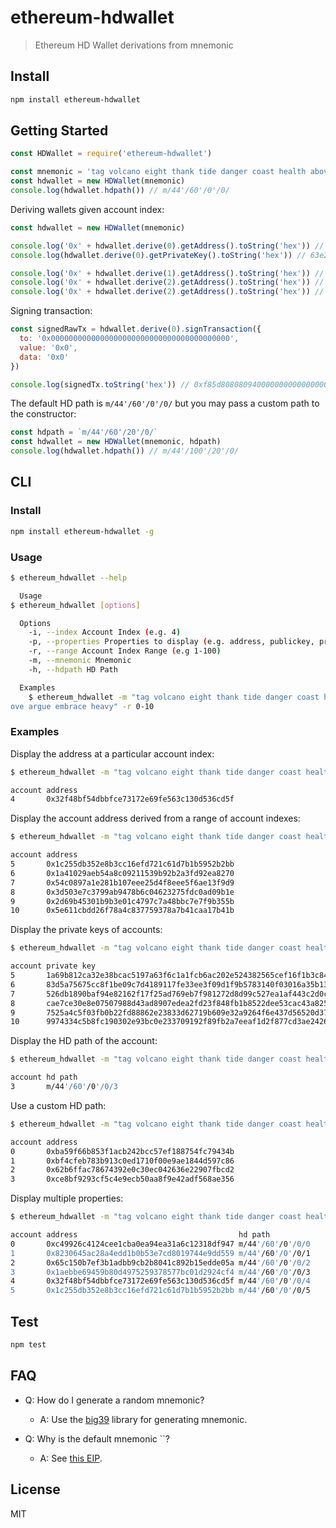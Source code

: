 # ethereum-hdwallet

> Ethereum HD Wallet derivations from mnemonic

## Install

```bash
npm install ethereum-hdwallet
```

## Getting Started

```js
const HDWallet = require('ethereum-hdwallet')

const mnemonic = 'tag volcano eight thank tide danger coast health above argue embrace heavy'
const hdwallet = new HDWallet(mnemonic)
console.log(hdwallet.hdpath()) // m/44'/60'/0'/0/
```

Deriving wallets given account index:

```js
const hdwallet = new HDWallet(mnemonic)

console.log('0x' + hdwallet.derive(0).getAddress().toString('hex')) // 0xc49926c4124cee1cba0ea94ea31a6c12318df947
console.log(hdwallet.derive(0).getPrivateKey().toString('hex')) // 63e21d10fd50155dbba0e7d3f7431a400b84b4c2ac1ee38872f82448fe3ecfb9

console.log('0x' + hdwallet.derive(1).getAddress().toString('hex')) // 0x8230645ac28a4edd1b0b53e7cd8019744e9dd559
console.log('0x' + hdwallet.derive(2).getAddress().toString('hex')) // 0x65c150b7ef3b1adbb9cb2b8041c892b15edde05a
console.log('0x' + hdwallet.derive(2).getAddress().toString('hex')) // 0x1aebbe69459b80d4975259378577bc01d2924cf4
```

Signing transaction:

```js
const signedRawTx = hdwallet.derive(0).signTransaction({
  to: '0x0000000000000000000000000000000000000000',
  value: '0x0',
  data: '0x0'
})

console.log(signedTx.toString('hex')) // 0xf85d80808094000000000000000000000000000000000000000080001ca0de4b34f17bf51d0b783082090c10d133dcc867c7e981c07cda5ddd1e3211f44ca02125dff6879141708899838356bc42df8815220069ce10507ae4ea980791dac4
```

The default HD path is `m/44'/60'/0'/0/` but you may pass a custom path to the constructor:

```js
const hdpath = `m/44'/60'/20'/0/`
const hdwallet = new HDWallet(mnemonic, hdpath)
console.log(hdwallet.hdpath()) // m/44'/100'/20'/0/
```

## CLI

### Install

```bash
npm install ethereum-hdwallet -g
```

### Usage

```bash
$ ethereum_hdwallet --help

  Usage
$ ethereum_hdwallet [options]

  Options
    -i, --index Account Index (e.g. 4)
    -p, --properties Properties to display (e.g. address, publickey, privatekey, hdpath)
    -r, --range Account Index Range (e.g 1-100)
    -m, --mnemonic Mnemonic
    -h, --hdpath HD Path

  Examples
    $ ethereum_hdwallet -m "tag volcano eight thank tide danger coast health ab
ove argue embrace heavy" -r 0-10
```

### Examples

Display the address at a particular account index:

```bash
$ ethereum_hdwallet -m "tag volcano eight thank tide danger coast health above argue embrace heavy" -i 4

account address
4       0x32f48bf54dbbfce73172e69fe563c130d536cd5f
```

Display the account address derived from a range of account indexes:

```bash
$ ethereum_hdwallet -m "tag volcano eight thank tide danger coast health above argue embrace heavy" -r 5-10

account address
5       0x1c255db352e8b3cc16efd721c61d7b1b5952b2bb
6       0x1a41029aeb54a8c09211539b92b2a3fd92ea8270
7       0x54c0897a1e281b107eee25d4f8eee5f6ae13f9d9
8       0x3d503e7c3799ab9478b6c04623275fdc0ad09b1e
9       0x2d69b45301b9b3e01c4797c7a48bbc7e7f9b355b
10      0x5e611cbdd26f78a4c837759378a7b41caa17b41b
```

Display the private keys of accounts:

```bash
$ ethereum_hdwallet -m "tag volcano eight thank tide danger coast health above argue embrace heavy" -r 5-10 3 -p privatekey

account private key
5       1a69b812ca32e38bcac5197a63f6c1a1fcb6ac202e524382565cef16f1b3c84c
6       83d5a75675cc8f1be09c7d4189117fe33ee3f09d1f9b5783140f03016a35b132
7       526db1890baf94e82162f17f25ad769eb7f981272d8d99c527ea1af443c2d0cc
8       cae7ce30e8e07507988d43ad8907edea2fd23f848fb1b8522dee53cac43a825f
9       7525a4c5f03fb0b22fd88862e23833d62719b609e32a9264f6e437d56520d375
10      9974334c5b8fc190302e93bc0e233709192f89fb2a7eeaf1d2f877cd3ae24262
```

Display the HD path of the account:

```bash
$ ethereum_hdwallet -m "tag volcano eight thank tide danger coast health above argue embrace heavy" -i 3 -p hdpath

account hd path
3       m/44'/60'/0'/0/3
```

Use a custom HD path:

```bash
$ ethereum_hdwallet -m "tag volcano eight thank tide danger coast health above argue embrace heavy" -h "m/44'/60'/20'/0/0" -r 0-3

account address
0       0xba59f66b853f1acb242bcc57ef188754fc79434b
1       0xbf4cfeb783b913c0ed1710f00e9ae1844d597c86
2       0x62b6ffac78674392e0c30ec042636e22907fbcd2
3       0xce8bf9293cf5c4e9ecb50aa8f9e42adf568ae356
```

Display multiple properties:

```bash
$ ethereum_hdwallet -m "tag volcano eight thank tide danger coast health above argue embrace heavy" -p address,hdpath -r 0-5

account address                                    hd path
0       0xc49926c4124cee1cba0ea94ea31a6c12318df947 m/44'/60'/0'/0/0
1       0x8230645ac28a4edd1b0b53e7cd8019744e9dd559 m/44'/60'/0'/0/1
2       0x65c150b7ef3b1adbb9cb2b8041c892b15edde05a m/44'/60'/0'/0/2
3       0x1aebbe69459b80d4975259378577bc01d2924cf4 m/44'/60'/0'/0/3
4       0x32f48bf54dbbfce73172e69fe563c130d536cd5f m/44'/60'/0'/0/4
5       0x1c255db352e8b3cc16efd721c61d7b1b5952b2bb m/44'/60'/0'/0/5
```

## Test

```bash
npm test
```

## FAQ

- Q: How do I generate a random mnemonic?
  - A: Use the [big39](https://github.com/bitcoinjs/bip39) library for generating mnemonic.

- Q: Why is the default mnemonic ``?
  - A: See [this EIP](https://github.com/ethereum/EIPs/issues/85).

## License

MIT

